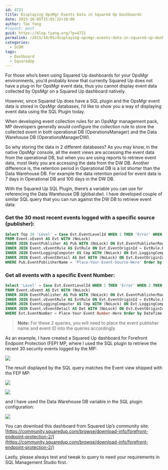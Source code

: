 ```yaml
---
id: 4721
title: Displaying OpsMgr Events Data in Squared Up Dashboards
date: 2015-10-05T15:02:22+10:00
author: Tao Yang
#layout: post
guid: https://blog.tyang.org/?p=4721
permalink: /2015/10/05/displaying-opsmgr-events-data-in-squared-up-dashboards/
categories:
  - SCOM
tags:
  - Dashboard
  - SquaredUp
---
```

For those who’s been using Squared Up dashboards for your OpsMgr environments, you’d probably know that currently Squared Up does not have a plug-in for OpsMgr event data, thus you cannot display event data collected by OpsMgr on a Squared Up dashboard natively.

However, since Squared Up does have a SQL plugin and the OpsMgr event data is stored in OpsMgr databases, I’d like to show you a way of displaying event data using the SQL Plugin today.

When developing event collection rules for an OpsMgr management pack, MP developers generally would configure the collection rule to store the collected event in both operational DB (OperationsManager) and the Data Warehouse DB (OperationsManagerDW).

So why storing the data in 2 different databases? As you may know, in the native OpsMgr console, all the event views are accessing the event data from the operational DB, but when you are using reports to retrieve event data, most likely you are accessing the data from the DW DB. Another difference is, the retention period in Operational DB is a lot shorter than the Data Warehouse DB. For example the data retention period for event data is 7 days in Operational DB and 100 days in the DW DB.

With the Squared Up SQL Plugin, there’s a variable you can use for referencing the Data Warehouse DB (global:dw). I have developed couple of similar SQL query that you can run against the DW DB to retrieve event data:

### Get the 30 most recent events logged with a specific source (publisher):

```sql
Select Top 30 'Level' = Case Evt.EventLevelId WHEN 1 THEN 'Error' WHEN 2 THEN 'Warning' WHEN 4 THEN 'Information' WHEN 8 THEN 'Success Audit' WHEN 16 THEN 'Failure Audit' ELSE 'Undefined' END, Convert(VARCHAR(24),Evt.DateTime,113) as 'Date Time', Evt.EventDisplayNumber as 'Event Number',Pub.EventPublisherName As 'Source', Cmp.ComputerName As 'Name', Det.RenderedDescription As 'Description'
FROM Event.vEvent AS Evt WITH (NoLock)
INNER JOIN EventPublisher AS Pub WITH (NoLock) ON Evt.EventPublisherRowId = Pub.EventPublisherRowId
INNER JOIN Event.vEventRule AS EvtRule ON Evt.EventOriginId = EvtRule.EventOriginId
INNER JOIN EventLoggingComputer AS Cmp WITH (NoLock) ON Evt.LoggingComputerRowId = Cmp.EventLoggingComputerRowId
INNER JOIN Event.vEventDetail AS Det WITH (NoLock) ON Evt.EventOriginId = Det.EventOriginId
WHERE Pub.EventPublisherName = 'Place-Your-Event-Source-Here' Order by DateTime desc
```

### Get all events with a specific Event Number:

```sql
Select 'Level' = Case Evt.EventLevelId WHEN 1 THEN 'Error' WHEN 2 THEN 'Warning' WHEN 4 THEN 'Information' WHEN 8 THEN 'Success Audit' WHEN 16 THEN 'Failure Audit' ELSE 'Undefined' END, Convert(VARCHAR(24),Evt.DateTime,113) as 'Date Time', Evt.EventDisplayNumber as 'Event Number',Pub.EventPublisherName As 'Source', Cmp.ComputerName As 'Name', Det.RenderedDescription As 'Description'
FROM Event.vEvent AS Evt WITH (NoLock)
INNER JOIN EventPublisher AS Pub WITH (NoLock) ON Evt.EventPublisherRowId = Pub.EventPublisherRowId
INNER JOIN Event.vEventRule AS EvtRule ON Evt.EventOriginId = EvtRule.EventOriginId
INNER JOIN EventLoggingComputer AS Cmp WITH (NoLock) ON Evt.LoggingComputerRowId = Cmp.EventLoggingComputerRowId
INNER JOIN Event.vEventDetail AS Det WITH (NoLock) ON Evt.EventOriginId = Det.EventOriginId
WHERE Evt.EventNumber = Place-Your-Event-Number-Here Order by DateTime desc
```

>**Note:** For these 2 queries, you will need to place the event publisher name and event ID into the queries accordingly.

As an example, I have created a Squared Up dashboard for Forefront Endpoint Protection (FEP) MP, where I used the SQL plugin to retrieve the recent 30 security events logged by the MP:

![](https://blog.tyang.org/wp-content/uploads/2015/10/image11.png)

The result displayed by the SQL query matches the Event view shipped with the FEP MP:

![](https://blog.tyang.org/wp-content/uploads/2015/10/SNAGHTML87024d3.png)

![](https://blog.tyang.org/wp-content/uploads/2015/10/SNAGHTML8711770.png)

and I have used the Data Warehouse DB variable in the SQL plugin configuration:

![](https://blog.tyang.org/wp-content/uploads/2015/10/image12.png)

You can download this dashboard from Squared Up’s community site: [https://community.squaredup.com/browse/download-info/forefront-endpoint-protection-2/](https://community.squaredup.com/browse/download-info/forefront-endpoint-protection-2/)

Lastly, please always test and tweak to query to need your requirements in SQL Management Studio first.